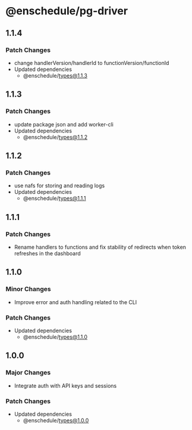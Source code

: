 # @enschedule/pg-driver

## 1.1.4

### Patch Changes

- change handlerVersion/handlerId to functionVersion/functionId
- Updated dependencies
  - @enschedule/types@1.1.3

## 1.1.3

### Patch Changes

- update package json and add worker-cli
- Updated dependencies
  - @enschedule/types@1.1.2

## 1.1.2

### Patch Changes

- use nafs for storing and reading logs
- Updated dependencies
  - @enschedule/types@1.1.1

## 1.1.1

### Patch Changes

- Rename handlers to functions and fix stability of redirects when token refreshes in the dashboard

## 1.1.0

### Minor Changes

- Improve error and auth handling related to the CLI

### Patch Changes

- Updated dependencies
  - @enschedule/types@1.1.0

## 1.0.0

### Major Changes

- Integrate auth with API keys and sessions

### Patch Changes

- Updated dependencies
  - @enschedule/types@1.0.0
